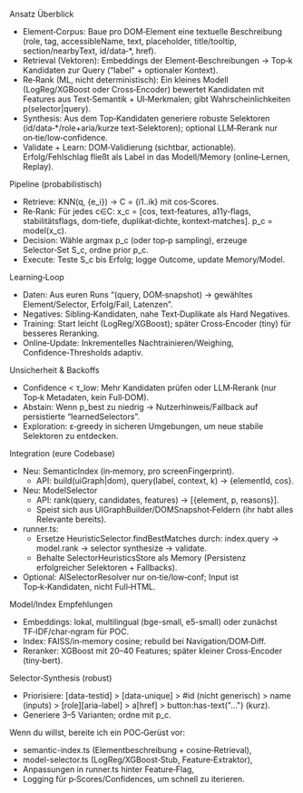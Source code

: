 Ansatz Überblick

- Element‑Corpus: Baue pro DOM‑Element eine textuelle Beschreibung (role, tag, accessibleName, text, placeholder, title/tooltip, section/nearbyText, id/data‑*, href).
- Retrieval (Vektoren): Embeddings der Element‑Beschreibungen → Top‑k Kandidaten zur Query (“label” + optionaler Kontext).
- Re‑Rank (ML, nicht deterministisch): Ein kleines Modell (LogReg/XGBoost oder Cross‑Encoder) bewertet Kandidaten mit Features aus Text‑Semantik + UI‑Merkmalen; gibt
Wahrscheinlichkeiten p(selector|query).
- Synthesis: Aus dem Top‑Kandidaten generiere robuste Selektoren (id/data‑*/role+aria/kurze text‑Selektoren); optional LLM‑Rerank nur on‑tie/low‑confidence.
- Validate + Learn: DOM‑Validierung (sichtbar, actionable). Erfolg/Fehlschlag fließt als Label in das Modell/Memory (online‑Lernen, Replay).

Pipeline (probabilistisch)

- Retrieve: KNN(q, {e_i}) → C = {i1..ik} mit cos‑Scores.
- Re‑Rank: Für jedes c∈C: x_c = [cos, text‑features, a11y‑flags, stabilitätsflags, dom‑tiefe, duplikat‑dichte, kontext‑matches]. p_c = model(x_c).
- Decision: Wähle argmax p_c (oder top‑p sampling), erzeuge Selector‑Set S_c, ordne prior p_c.
- Execute: Teste S_c bis Erfolg; logge Outcome, update Memory/Model.

Learning‑Loop

- Daten: Aus euren Runs “(query, DOM‑snapshot) → gewähltes Element/Selector, Erfolg/Fail, Latenzen”.
- Negatives: Sibling‑Kandidaten, nahe Text‑Duplikate als Hard Negatives.
- Training: Start leicht (LogReg/XGBoost); später Cross‑Encoder (tiny) für besseres Reranking.
- Online‑Update: Inkrementelles Nachtrainieren/Weighing, Confidence‑Thresholds adaptiv.

Unsicherheit & Backoffs

- Confidence < τ_low: Mehr Kandidaten prüfen oder LLM‑Rerank (nur Top‑k Metadaten, kein Full‑DOM).
- Abstain: Wenn p_best zu niedrig → Nutzerhinweis/Fallback auf persistierte “learnedSelectors”.
- Exploration: ε‑greedy in sicheren Umgebungen, um neue stabile Selektoren zu entdecken.

Integration (eure Codebase)

- Neu: SemanticIndex (in‑memory, pro screenFingerprint).
    - API: build(uiGraph|dom), query(label, context, k) -> {elementId, cos}.
- Neu: ModelSelector
    - API: rank(query, candidates, features) -> [{element, p, reasons}].
    - Speist sich aus UIGraphBuilder/DOMSnapshot‑Feldern (ihr habt alles Relevante bereits).
- runner.ts:
    - Ersetze HeuristicSelector.findBestMatches durch: index.query → model.rank → selector synthesize → validate.
    - Behalte SelectorHeuristicsStore als Memory (Persistenz erfolgreicher Selektoren + Fallbacks).
- Optional: AISelectorResolver nur on‑tie/low‑conf; Input ist Top‑k‑Kandidaten, nicht Full‑HTML.

Model/Index Empfehlungen

- Embeddings: lokal, multilingual (bge-small, e5-small) oder zunächst TF‑IDF/char‑ngram für POC.
- Index: FAISS/in‑memory cosine; rebuild bei Navigation/DOM‑Diff.
- Reranker: XGBoost mit 20–40 Features; später kleiner Cross‑Encoder (tiny‑bert).

Selector‑Synthesis (robust)

- Priorisiere: [data-testid] > [data-unique] > #id (nicht generisch) > name (inputs) > [role][aria-label] > a[href] > button:has-text("...") (kurz).
- Generiere 3–5 Varianten; ordne mit p_c.

Wenn du willst, bereite ich ein POC‑Gerüst vor:

- semantic-index.ts (Elementbeschreibung + cosine‑Retrieval),
- model-selector.ts (LogReg/XGBoost‑Stub, Feature‑Extraktor),
- Anpassungen in runner.ts hinter Feature‑Flag,
- Logging für p‑Scores/Confidences, um schnell zu iterieren.